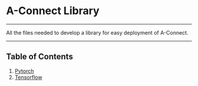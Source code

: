 # A-Connect Library 
***
All the files needed to develop a library for easy deployment of A-Connect.
***
## Table of Contents
1. [Pytorch](#ytorch/Tutorial)
2. [Tensorflow](#Tensorflow)
